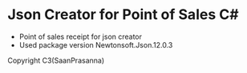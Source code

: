 # Json Creator for Point of Sales C#
- Point of sales receipt for json creator
- Used package version Newtonsoft.Json.12.0.3

Copyright C3(SaanPrasanna)
